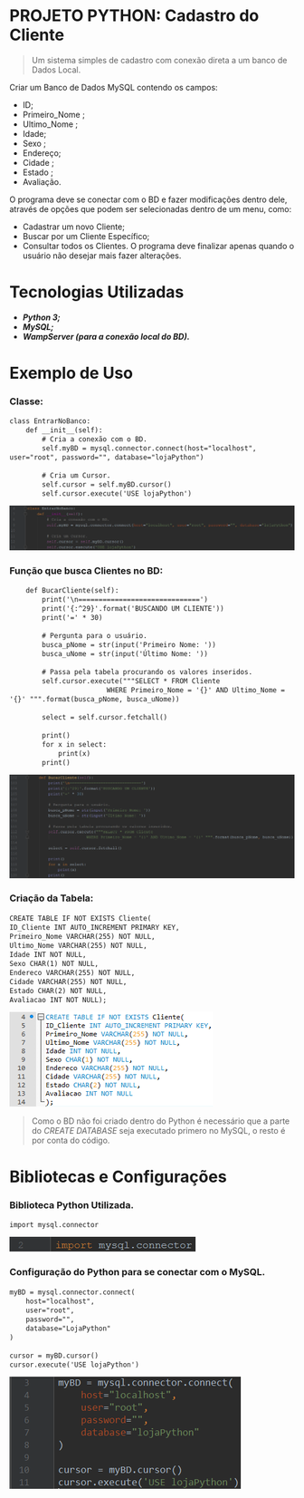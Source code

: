 # PROJETO PYTHON: Cadastro do Cliente

> Um sistema simples de cadastro com conexão direta a um banco de Dados Local.

  Criar um Banco de Dados MySQL contendo os campos:
- ID;
- Primeiro_Nome ;
- Ultimo_Nome ;
- Idade;
- Sexo ;
- Endereço;
- Cidade ;
- Estado ;
- Avaliação.

O programa deve se conectar com o BD e fazer modificações dentro dele, através de opções que podem ser selecionadas
dentro de um menu, como:
- Cadastrar um novo Cliente;
- Buscar por um Cliente Específico;
- Consultar todos os Clientes.
O programa deve finalizar apenas quando o usuário não desejar mais fazer alterações.

# Tecnologias Utilizadas
* **_Python 3;_**
* **_MySQL;_**
* **_WampServer (para a conexão local do BD)._**


# Exemplo de Uso

### Classe:
```
class EntrarNoBanco:
    def __init__(self):
        # Cria a conexão com o BD.
        self.myBD = mysql.connector.connect(host="localhost", user="root", password="", database="lojaPython")

        # Cria um Cursor.
        self.cursor = self.myBD.cursor()
        self.cursor.execute('USE lojaPython')
```
![Conexão do BD](https://github.com/ThiagoLozano/Cadastro-de-Cliente/blob/master/Screenshot/Classe.PNG)

### Função que busca Clientes no BD:
```
    def BucarCliente(self):
        print('\n==============================')
        print('{:^29}'.format('BUSCANDO UM CLIENTE'))
        print('=' * 30)

        # Pergunta para o usuário.
        busca_pNome = str(input('Primeiro Nome: '))
        busca_uNome = str(input('Último Nome: '))

        # Passa pela tabela procurando os valores inseridos.
        self.cursor.execute("""SELECT * FROM Cliente
                        WHERE Primeiro_Nome = '{}' AND Ultimo_Nome = '{}' """.format(busca_pNome, busca_uNome))

        select = self.cursor.fetchall()

        print()
        for x in select:
            print(x)
        print()
```
![Busca Cliente](https://github.com/ThiagoLozano/Cadastro-de-Cliente/blob/master/Screenshot/Funcao.PNG)

### Criação da Tabela:
```
CREATE TABLE IF NOT EXISTS Cliente(
ID_Cliente INT AUTO_INCREMENT PRIMARY KEY,
Primeiro_Nome VARCHAR(255) NOT NULL,
Ultimo_Nome VARCHAR(255) NOT NULL,
Idade INT NOT NULL,
Sexo CHAR(1) NOT NULL,
Endereco VARCHAR(255) NOT NULL,
Cidade VARCHAR(255) NOT NULL,
Estado CHAR(2) NOT NULL,
Avaliacao INT NOT NULL);
```
![Criação da Tabela](https://github.com/ThiagoLozano/Cadastro-de-Cliente/blob/master/Screenshot/TabelaBD.PNG)

> Como o BD não foi criado dentro do Python é necessário que a parte do _CREATE DATABASE_ seja executado primero no
MySQL, o resto é por conta do código.

# Bibliotecas e Configurações

### Biblioteca Python Utilizada.

```
import mysql.connector
```
![Biblioteca](https://github.com/ThiagoLozano/Cadastro-de-Cliente/blob/master/Screenshot/Biblioteca.PNG)

### Configuração do Python para se conectar com o MySQL.
```
myBD = mysql.connector.connect(
    host="localhost",
    user="root",
    password="",
    database="LojaPython"
)

cursor = myBD.cursor()
cursor.execute('USE lojaPython')
```
![Configuração](https://github.com/ThiagoLozano/Cadastro-de-Cliente/blob/master/Screenshot/Conexao.PNG)
